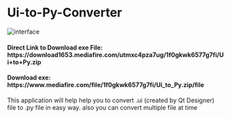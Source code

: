 # Ui-to-Py-Converter

![interface](https://user-images.githubusercontent.com/41161615/162961296-483b727a-5184-4379-a5b8-a706d86fbc81.png)

<h4>Direct Link to Download exe File: https://download1653.mediafire.com/utmxc4pza7ug/1f0gkwk6577g7fi/Ui+to+Py.zip</h4>
<h4>Download exe: https://www.mediafire.com/file/1f0gkwk6577g7fi/Ui_to_Py.zip/file</h4>

This application will help help you to convert .ui (created by Qt Designer) file to .py file in easy way. also you can convert multiple file at time
